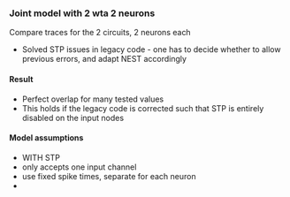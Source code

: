 ### Joint model with 2 wta 2 neurons 
Compare traces for the 2 circuits, 2 neurons each

* Solved STP issues in legacy code - one has to decide whether to allow previous errors, and adapt NEST accordingly

#### Result
* Perfect overlap for many tested values
* This holds if the legacy code is corrected such that STP is entirely disabled on the input nodes

#### Model assumptions
* WITH STP
* only accepts one input channel
* use fixed spike times, separate for each neuron
* 